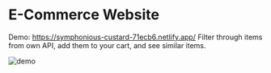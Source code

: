 E-Commerce Website
===
Demo: https://symphonious-custard-71ecb6.netlify.app/
Filter through items from own API, add them to your cart, and see similar items.

![demo](ecommerce.gif)
